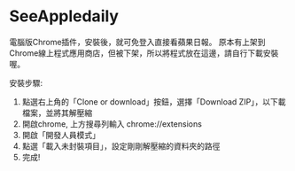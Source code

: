 # SeeAppledaily

電腦版Chrome插件，安裝後，就可免登入直接看蘋果日報。
原本有上架到Chrome線上程式應用商店，但被下架，所以將程式放在這邊，請自行下載安裝喔。

安裝步驟:
1. 點選右上角的「Clone or download」按鈕，選擇「Download ZIP」，以下載檔案，並將其解壓縮
2. 開啟chrome, 上方搜尋列輸入 chrome://extensions
3. 開啟「開發人員模式」
4. 點選「載入未封裝項目」，設定剛剛解壓縮的資料夾的路徑
5. 完成!

